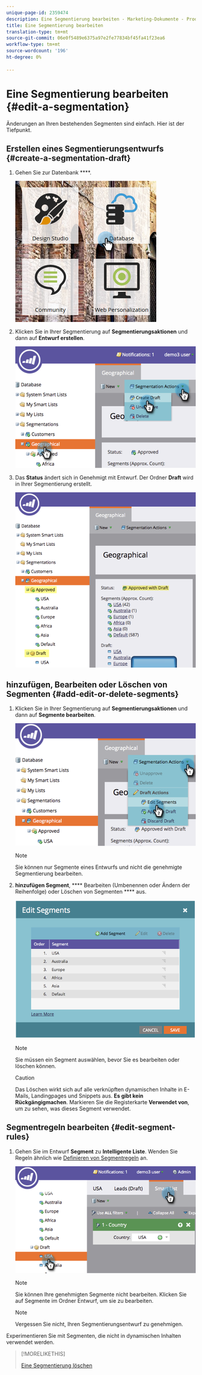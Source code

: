 ```yaml
---
unique-page-id: 2359474
description: Eine Segmentierung bearbeiten - Marketing-Dokumente - Produktdokumentation
title: Eine Segmentierung bearbeiten
translation-type: tm+mt
source-git-commit: 06e0f5489e6375a97e2fe77834bf45fa41f23ea6
workflow-type: tm+mt
source-wordcount: '196'
ht-degree: 0%

---
```



# Eine Segmentierung bearbeiten {#edit-a-segmentation}

Änderungen an Ihren bestehenden Segmenten sind einfach. Hier ist der Tiefpunkt.

## Erstellen eines Segmentierungsentwurfs {#create-a-segmentation-draft}

1. Gehen Sie zur Datenbank ****.

   ![](assets/db.png)

1. Klicken Sie in Ihrer Segmentierung auf **Segmentierungsaktionen** und dann auf **Entwurf erstellen**.

   ![](assets/two.png)

1. Das **Status** ändert sich in Genehmigt mit Entwurf. Der Ordner **Draft** wird in Ihrer Segmentierung erstellt.

   ![](assets/three.png)

## hinzufügen, Bearbeiten oder Löschen von Segmenten {#add-edit-or-delete-segments}

1. Klicken Sie in Ihrer Segmentierung auf **Segmentierungsaktionen** und dann auf **Segmente bearbeiten**.

   ![](assets/four.png)

   >[!NOTE]
   >
   >Sie können nur Segmente eines Entwurfs und nicht die genehmigte Segmentierung bearbeiten.

1. **hinzufügen Segment**,  **** Bearbeiten (Umbenennen oder Ändern der Reihenfolge) oder Löschen von Segmenten  **** aus.

   ![](assets/image2014-9-16-9-3a6-3a9.png)

   >[!NOTE]
   >
   >Sie müssen ein Segment auswählen, bevor Sie es bearbeiten oder löschen können.

   >[!CAUTION]
   >
   >Das Löschen wirkt sich auf alle verknüpften dynamischen Inhalte in E-Mails, Landingpages und Snippets aus. **Es gibt kein Rückgängigmachen**. Markieren Sie die Registerkarte **Verwendet von**, um zu sehen, was dieses Segment verwendet.

## Segmentregeln bearbeiten {#edit-segment-rules}

1. Gehen Sie im Entwurf **Segment** zu **Intelligente Liste**. Wenden Sie Regeln ähnlich wie [Definieren von Segmentregeln](/help/marketo/product-docs/personalization/segmentation-and-snippets/segmentation/define-segment-rules.md) an.

   ![](assets/image2014-9-16-9-3a6-3a20.png)

   >[!NOTE]
   >
   >Sie können Ihre genehmigten Segmente nicht bearbeiten. Klicken Sie auf Segmente im Ordner Entwurf, um sie zu bearbeiten.

   >[!NOTE]
   >
   >Vergessen Sie nicht, Ihren Segmentierungsentwurf zu genehmigen.

Experimentieren Sie mit Segmenten, die nicht in dynamischen Inhalten verwendet werden.

>[!MORELIKETHIS]
>
>[Eine Segmentierung löschen](/help/marketo/product-docs/personalization/segmentation-and-snippets/segmentation/delete-a-segmentation.md)
